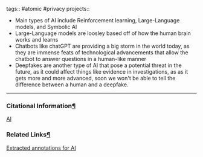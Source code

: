 tags:: #atomic #privacy projects::[](https://natmeng.github.io/memx2/atomic/ArtificialIntelligence/)


- Main types of AI include Reinforcement learning, Large-Language models, and Symbolic AI
- Large-Language models are loosley based off of how the human brain works and learns
- Chatbots like chatGPT are providing a big storm in the world today, as they are immense feats of technological advancements that allow the chatbot to answer questions in a human-like manner
- Deepfakes are another type of AI that pose a potential threat in the future, as it could affect things like evidence in investigations, as as it gets more and more advanced, soon we won't be able to tell the difference between a human and a deepfake.

---

### Citational Information[¶](https://natmeng.github.io/memx2/sources/ArtificialIntelligence/#citational-information "Permanent link")

[AI](https://natmeng.github.io/memx2/sources/ArtificialIntelligence/) 

### Related Links[¶](https://natmeng.github.io/memx2/atomic/ArtificialIntelligence/#related-links "Permanent link")
[Extracted annotations for AI](https://natmeng.github.io/memx2/annotations/ArtificialIntelligence/) 

